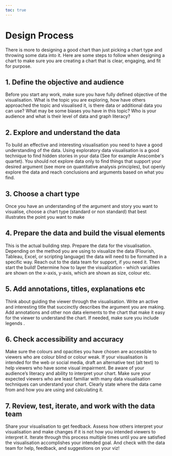 ```yaml
---
toc: true
---
```


<link rel="stylesheet" href="./styles/styles.css">




# Design Process


There is more to designing a good chart than just picking a chart type and throwing some data into it. Here are some steps to follow when designing a chart to make sure
you are creating a chart that is clear, engaging, and fit for purpose.


## 1. Define the objective and audience
Before you start any work, make sure you have fully defined objective of the visualisation. What is the topic you are exploring, how have others approached the topic and visualised it, is there data or additional data you can use? What may be some biases you have in this topic? Who is your audience and what is their level of data and graph literacy?

## 2. Explore and understand the data
To build an effective and interesting visualisation you need to have a good understanding of the data. Using exploratory data visualisation is a good technique to find hidden stories in your data (See for example Anscombe's quartet). You should not explore data only to find things that support your desired argument (see more on quantitative analysis principles), but openly explore the data and reach conclusions and arguments based on what you find.

## 3. Choose a chart type 
Once you have an understanding of the argument and story you want to visualise, choose a chart type (standard or non standard) that best illustrates the point you want to make

## 4. Prepare the data and build the visual elements
This is the actual building step. Prepare the data for the visualisation. Depending on the method you are using to visualize the data (Flourish, Tableau, Excel, or scripting language) the data will need to be formatted in a specific way. Reach out to the data team for support, if you need it. Then start the build! Determine how to layer the visualization - which variables are shown on the x-axis, y-axis, which are shown as size, colour etc.

## 5. Add annotations, titles, explanations etc 
Think about guiding the viewer through the visualisation. Write an active and interesting title that succinctly describes the argument you are making. Add annotations and other non data elements to the chart that make it easy for the viewer to understand the chart. If needed, make sure you include legends .

## 6. Check accessibility and accuracy
Make sure the colours and opacities you have chosen are accessible to viewers who are colour blind or colour weak. If your visualisation is intended for the web or social media, draft an alternative text (alt text) to help viewers who have some visual impairment. Be aware of your audience’s literacy and ability to interpret your chart. Make sure your expected viewers who are least familiar with many data visualisation techniques can understand your chart. Clearly state where the data came from and how you are using and calculating it.

## 7. Review, test, iterate, and work with the data team 
Share your visualisation to get feedback. Assess how others interpret your visualisation and make changes if it is not how you intended viewers to interpret it. Iterate through this process multiple times until you are satisfied the visualisation accomplishes your intended goal. And check with the data team for help, feedback, and suggestions on your viz!